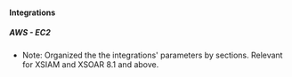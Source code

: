 
#### Integrations
##### AWS - EC2
- Note: Organized the the integrations' parameters by sections. Relevant for XSIAM and XSOAR 8.1 and above.